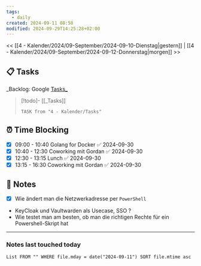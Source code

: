 ```yaml
---
tags:
  - daily
created: 2024-09-11 08:58
modified: 2024-09-29T14:25:28+02:00
---
```

<< [[4 - Kalender/2024/09-September/2024-09-10-Dienstag|gestern]]  | [[4 - Kalender/2024/09-September/2024-09-12-Donnerstag|morgen]] >>
## 📋 Tasks
_Backlog: Google [Tasks_](https://calendar.google.com/calendar/u/0/r/tasks)

> [!todo]- [[_Tasks]]
> ```dataview
> TASK from "4 - Kalender/Tasks"
> ```
## ⏰ Time Blocking
- [x] 09:00 - 10:40 Golang for Docker ✅ 2024-09-30
- [x] 10:40 - 12:30 Coworking mit Gordan ✅ 2024-09-30
- [x] 12:30 - 13:15 Lunch ✅ 2024-09-30
- [x] 13:15 - 16:30 Coworking mit Gordan ✅ 2024-09-30

## 📝 Notes
- [x] Wie ändert man die Netzwerkadresse per `PowerShell`
- KeyCloak und Vaultwarden als Usecase, SSO ? 
- Wie testet man am besten, ob man die richtigen Rechte für ein Powershell-Skript hat

---
### Notes last touched today
```dataview
List FROM "" WHERE file.mday = date("2024-09-11") SORT file.mtime asc
```